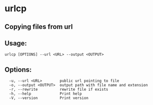 # urlcp
## Copying files from url

## Usage: 
```
urlcp [OPTIONS] --url <URL> --output <OUTPUT>
```

## Options:
```
  -u, --url <URL>        public url pointing to file
  -o, --output <OUTPUT>  output path with file name and extension
  -r, --rewrite          rewrite file if exists
  -h, --help             Print help
  -V, --version          Print version
```
